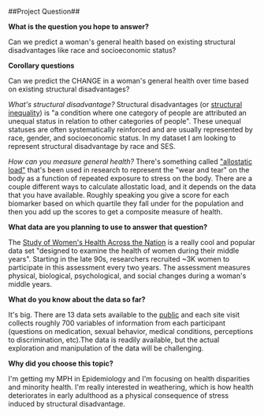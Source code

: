 ##Project Question##

**What is the question you hope to answer?**

Can we predict a woman's general health based on existing structural disadvantages like race and socioeconomic status?

**Corollary questions**

Can we predict the CHANGE in a woman's general health over time based on existing structural disadvantages?

*What's structural disadvantage?* Structural disadvantages (or [structural inequality](https://en.wikipedia.org/wiki/Structural_inequality)) is "a condition where one category of people are attributed an unequal status in relation to other categories of people". These unequal statuses are often systematically reinforced and are usually represented by race, gender, and socioeconomic status. In my dataset I am looking to represent structural disadvantage by race and SES.

*How can you measure general health?* There's something called ["allostatic load"](https://en.wikipedia.org/wiki/Allostatic_load) that's been used in research to represent the "wear and tear" on the body as a function of repeated exposure to stress on the body. There are a couple different ways to calculate allostatic load, and it depends on the data that you have available. Roughly speaking you give a score for each biomarker based on which quartile they fall under for the population and then you add up the scores to get a composite measure of health.

**What data are you planning to use to answer that question?**

The [Study of Women's Health Across the Nation](http://www.swanstudy.org/) is a really cool and popular data set "designed to examine the health of women during their middle years". Starting in the late 90s, researchers recruited ~3K women to participate in this assessment every two years. The assessment measures physical, biological, psychological, and social changes during a woman's middle years.

**What do you know about the data so far?**

It's big. There are 13 data sets available to the [public](http://www.icpsr.umich.edu/icpsrweb/ICPSR/series/00253) and each site visit collects roughly 700 variables of information from each participant (questions on medication, sexual behavior, medical conditions, perceptions to discrimination, etc).The data is readily available, but the actual exploration and manipulation of the data will be challenging.

**Why did you choose this topic?**

I'm getting my MPH in Epidemiology and I'm focusing on health disparities and minority health. I'm really interested in weathering, which is how health deteriorates in early adulthood as a physical consequence of stress induced by structural disadvantage. 